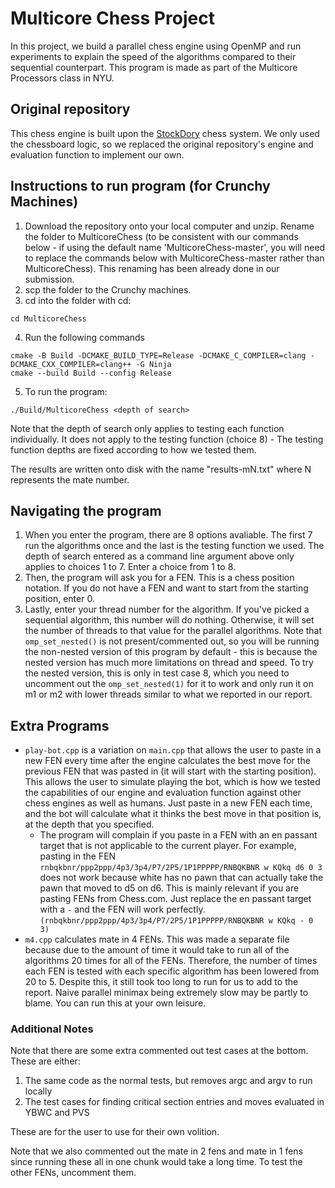# Multicore Chess Project

In this project, we build a parallel chess engine using OpenMP and run experiments to explain the speed of the algorithms compared to their sequential counterpart. This program is made as part of the Multicore Processors class in NYU.

## Original repository

This chess engine is built upon the [StockDory](https://github.com/TheBlackPlague/StockDory) chess system. We only used the chessboard logic, so we replaced the original repository's engine and evaluation function to implement our own.

## Instructions to run program (for Crunchy Machines)

1. Download the repository onto your local computer and unzip. Rename the folder to MulticoreChess (to be consistent with our commands below - if using the default name 'MulticoreChess-master', you will need to replace the commands below with MulticoreChess-master rather than MulticoreChess). This renaming has been already done in our submission.
2. scp the folder to the Crunchy machines.
3. cd into the folder with cd:

```
cd MulticoreChess
```

4. Run the following commands

```
cmake -B Build -DCMAKE_BUILD_TYPE=Release -DCMAKE_C_COMPILER=clang -DCMAKE_CXX_COMPILER=clang++ -G Ninja
cmake --build Build --config Release
```
5. To run the program:

```
./Build/MulticoreChess <depth of search>
```
Note that the depth of search only applies to testing each function individually. It does not apply to the testing function (choice 8) - The testing function depths are fixed according to how we tested them.

The results are written onto disk with the name "results-mN.txt" where N represents the mate number.

## Navigating the program

1. When you enter the program, there are 8 options avaliable. The first 7 run the algorithms once and the last is the testing function we used. The depth of search entered as a command line argument above only applies to choices 1 to 7. Enter a choice from 1 to 8.
2. Then, the program will ask you for a FEN. This is a chess position notation. If you do not have a FEN and want to start from the starting position, enter 0.
3. Lastly, enter your thread number for the algorithm. If you've picked a sequential algorithm, this number will do nothing. Otherwise, it will set the number of threads to that value for the parallel algorithms. Note that ```omp_set_nested()``` is not present/commented out, so you will be running the non-nested version of this program by default - this is because the nested version has much more limitations on thread and speed. To try the nested version, this is only in test case 8, which you need to uncomment out the ```omp_set_nested(1)``` for it to work and only run it on m1 or m2 with lower threads similar to what we reported in our report.

## Extra Programs

* `play-bot.cpp` is a variation on `main.cpp` that allows the user to paste in a new FEN every time after the engine calculates the best move for the previous FEN that was pasted in (it will start with the starting position). This allows the user to simulate playing the bot, which is how we tested the capabilities of our engine and evaluation function against other chess engines as well as humans. Just paste in a new FEN each time, and the bot will calculate what it thinks the best move in that position is, at the depth that you specified.
    * The program will complain if you paste in a FEN with an en passant target that is not applicable to the current player. For example, pasting in the FEN `rnbqkbnr/ppp2ppp/4p3/3p4/P7/2P5/1P1PPPPP/RNBQKBNR w KQkq d6 0 3` does not work because white has no pawn that can actually take the pawn that moved to d5 on d6. This is mainly relevant if you are pasting FENs from Chess.com. Just replace the en passant target with a `-` and the FEN will work perfectly. `(rnbqkbnr/ppp2ppp/4p3/3p4/P7/2P5/1P1PPPPP/RNBQKBNR w KQkq - 0 3)`
* `m4.cpp` calculates mate in 4 FENs. This was made a separate file because due to the amount of time it would take to run all of the algorithms 20 times for all of the FENs. Therefore, the number of times each FEN is tested with each specific algorithm has been lowered from 20 to 5. Despite this, it still took too long to run for us to add to the report. Naive parallel minimax being extremely slow may be partly to blame. You can run this at your own leisure.

### Additional Notes

Note that there are some extra commented out test cases at the bottom. These are either:
1. The same code as the normal tests, but removes argc and argv to run locally
2. The test cases for finding critical section entries and moves evaluated in YBWC and PVS

These are for the user to use for their own volition.

Note that we also commented out the mate in 2 fens and mate in 1 fens since running these all in one chunk would take a long time. To test the other FENs, uncomment them.
